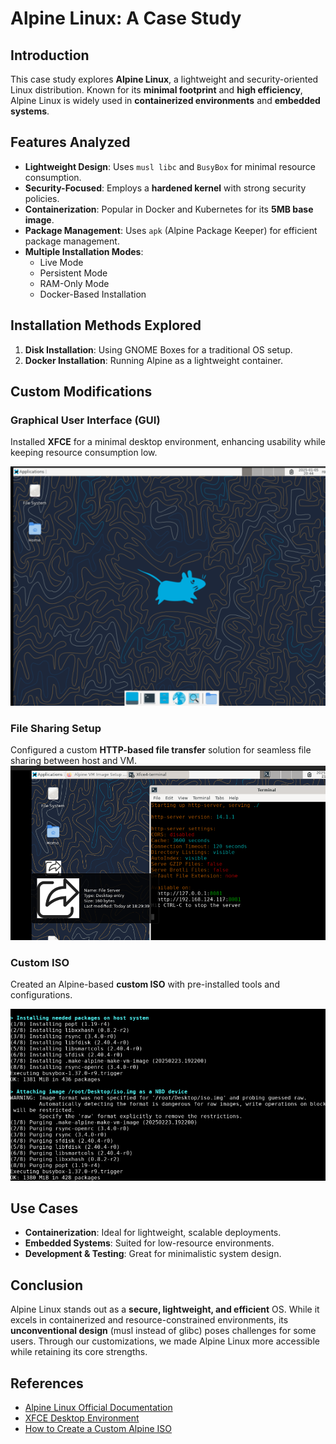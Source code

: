 # Alpine Linux: A Case Study

## Introduction
This case study explores **Alpine Linux**, a lightweight and security-oriented Linux distribution. Known for its **minimal footprint** and **high efficiency**, Alpine Linux is widely used in **containerized environments** and **embedded systems**.

## Features Analyzed
- **Lightweight Design**: Uses `musl libc` and `BusyBox` for minimal resource consumption.
- **Security-Focused**: Employs a **hardened kernel** with strong security policies.
- **Containerization**: Popular in Docker and Kubernetes for its **5MB base image**.
- **Package Management**: Uses `apk` (Alpine Package Keeper) for efficient package management.
- **Multiple Installation Modes**:
  - Live Mode
  - Persistent Mode
  - RAM-Only Mode
  - Docker-Based Installation

## Installation Methods Explored
1. **Disk Installation**: Using GNOME Boxes for a traditional OS setup.
2. **Docker Installation**: Running Alpine as a lightweight container.

## Custom Modifications
### Graphical User Interface (GUI)
Installed **XFCE** for a minimal desktop environment, enhancing usability while keeping resource consumption low.

![Alpine XFCE Desktop](https://raw.githubusercontent.com/5ujan/OS/refs/heads/main/screenshots/desktop.png)

### File Sharing Setup
Configured a custom **HTTP-based file transfer** solution for seamless file sharing between host and VM.
![File Sharing Server](https://raw.githubusercontent.com/5ujan/OS/refs/heads/main/screenshots/using-file-share-server.png)


### Custom ISO
Created an Alpine-based **custom ISO** with pre-installed tools and configurations.

![Custom ISO Creation](https://github.com/5ujan/OS/blob/main/screenshots/custom-image-installation.png?raw=true)


## Use Cases
- **Containerization**: Ideal for lightweight, scalable deployments.
- **Embedded Systems**: Suited for low-resource environments.
- **Development & Testing**: Great for minimalistic system design.

## Conclusion
Alpine Linux stands out as a **secure, lightweight, and efficient** OS. While it excels in containerized and resource-constrained environments, its **unconventional design** (musl instead of glibc) poses challenges for some users. Through our customizations, we made Alpine Linux more accessible while retaining its core strengths.

## References
- [Alpine Linux Official Documentation](https://alpinelinux.org/)
- [XFCE Desktop Environment](https://xfce.org/)
- [How to Create a Custom Alpine ISO](https://wiki.alpinelinux.org/wiki/How_to_make_a_custom_ISO_image_with_mkimage)

